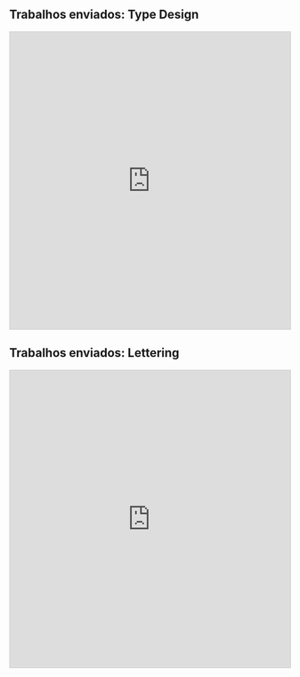 ## Trabalhos enviados: Type Design

<iframe class="airtable-embed" src="https://airtable.com/embed/shr7mha5Ku9Mkbbjw?backgroundColor=blue&viewControls=on" frameborder="0" onmousewheel="" width="100%" height="533" style="background: transparent; border: 1px solid #ccc;"></iframe>

## Trabalhos enviados: Lettering

<iframe class="airtable-embed" src="https://airtable.com/embed/shrdTwOfTjJvz7ZoM?backgroundColor=blue&viewControls=on" frameborder="0" onmousewheel="" width="100%" height="533" style="background: transparent; border: 1px solid #ccc;"></iframe>